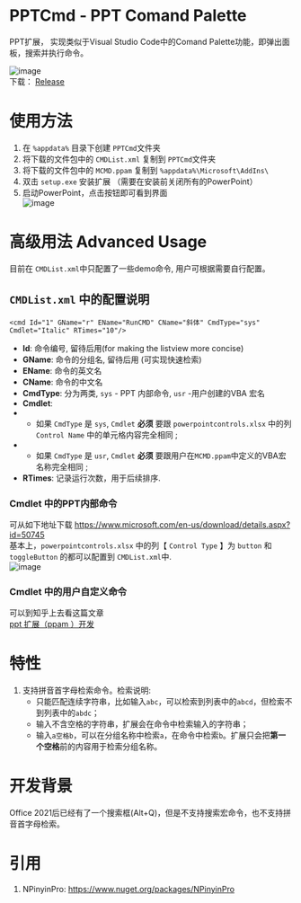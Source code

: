 # PPTCmd - PPT Comand Palette
PPT扩展， 实现类似于Visual Studio Code中的Comand Palette功能，即弹出面板，搜索并执行命令。  

![image](https://github.com/user-attachments/assets/d9d16521-7dca-487e-83fe-7dac72765a28)  
下载： [Release](https://github.com/valuex/PPTCmd/releases)

# 使用方法
1. 在 `%appdata%` 目录下创建 `PPTCmd`文件夹  
2. 将下载的文件包中的 `CMDList.xml` 复制到 `PPTCmd`文件夹
3. 将下载的文件包中的 `MCMD.ppam` 复制到 `%appdata%\Microsoft\AddIns\` 
4. 双击 `setup.exe` 安装扩展 （需要在安装前关闭所有的PowerPoint）
5. 启动PowerPoint，点击按钮即可看到界面  
  ![image](https://github.com/user-attachments/assets/6f8990cf-6e6f-4c21-9543-e9250be5693a)


# 高级用法 Advanced Usage
目前在 `CMDList.xml`中只配置了一些demo命令, 用户可根据需要自行配置。

##  `CMDList.xml` 中的配置说明
`<cmd Id="1" GName="r" EName="RunCMD" CName="斜体" CmdType="sys" Cmdlet="Italic" RTimes="10"/>`
- **Id**: 命令编号, 留待后用(for making the listview more concise)
- **GName**: 命令的分组名, 留待后用 (可实现快速检索)
- **EName**: 命令的英文名
- **CName**: 命令的中文名
- **CmdType**: 分为两类, `sys` - PPT 内部命令, `usr` -用户创建的VBA 宏名  
- **Cmdlet**:
- - 如果 `CmdType` 是 `sys`,  `Cmdlet` **必须** 要跟 `powerpointcontrols.xlsx` 中的列 `Control Name` 中的单元格内容完全相同 ;
- - 如果 `CmdType` 是 `usr`,  `Cmdlet` **必须** 要跟用户在`MCMD.ppam`中定义的VBA宏名称完全相同 ;
- **RTimes**: 记录运行次数，用于后续排序.
### **Cmdlet** 中的PPT内部命令
可从如下地址下载 
https://www.microsoft.com/en-us/download/details.aspx?id=50745  
基本上，`powerpointcontrols.xlsx` 中的列【 `Control Type` 】为 `button` 和 `toggleButton` 的都可以配置到 `CMDList.xml`中.   
![image](https://github.com/user-attachments/assets/b39d4801-a22a-44c0-8219-a6b23b12a773)
### **Cmdlet** 中的用户自定义命令
可以到知乎上去看这篇文章  
[ppt 扩展（ppam ）开发](https://zhuanlan.zhihu.com/p/711155305)
# 特性
1. 支持拼音首字母检索命令。检索说明:
   - 只能匹配连续字符串，比如输入`abc`，可以检索到列表中的`abcd`，但检索不到列表中的`abdc`；
   - 输入不含空格的字符串，扩展会在命令中检索输入的字符串；
   - 输入`a空格b`，可以在分组名称中检索`a`，在命令中检索`b`。扩展只会把**第一个空格**前的内容用于检索分组名称。
   

# 开发背景
Office 2021后已经有了一个搜索框(Alt+Q)，但是不支持搜索宏命令，也不支持拼音首字母检索。
# 引用
1. NPinyinPro: https://www.nuget.org/packages/NPinyinPro
